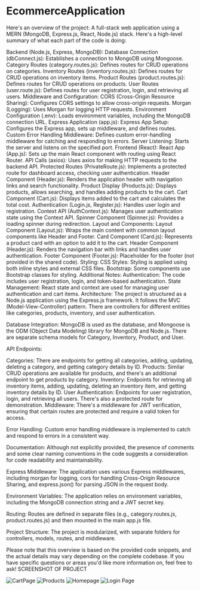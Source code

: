 # EcommerceApplication


Here's an overview of the project:
A full-stack web application using a MERN (MongoDB, Express.js, React, Node.js) stack. Here's a high-level summary of what each part of the code is doing:

Backend (Node.js, Express, MongoDB):
Database Connection (dbConnect.js): Establishes a connection to MongoDB using Mongoose.
Category Routes (category.routes.js): Defines routes for CRUD operations on categories.
Inventory Routes (inventory.routes.js): Defines routes for CRUD operations on inventory items.
Product Routes (product.routes.js): Defines routes for CRUD operations on products.
User Routes (user.route.js): Defines routes for user registration, login, and retrieving all users.
Middleware and Configuration:
CORS (Cross-Origin Resource Sharing): Configures CORS settings to allow cross-origin requests.
Morgan (Logging): Uses Morgan for logging HTTP requests.
Environment Configuration (.env): Loads environment variables, including the MongoDB connection URL.
Express Application (app.js):
Express App Setup: Configures the Express app, sets up middleware, and defines routes.
Custom Error Handling Middleware: Defines custom error-handling middleware for catching and responding to errors.
Server Listening: Starts the server and listens on the specified port.
Frontend (React):
React App (App.js): Sets up the main React component with routing using React Router.
API Calls (axios): Uses axios for making HTTP requests to the backend API.
Protected Routes (PrivateRoute.js): Implements a protected route for dashboard access, checking user authentication.
Header Component (Header.js): Renders the application header with navigation links and search functionality.
Product Display (Products.js): Displays products, allows searching, and handles adding products to the cart.
Cart Component (Cart.js): Displays items added to the cart and calculates the total cost.
Authentication (Login.js, Register.js): Handles user login and registration.
Context API (AuthContext.js): Manages user authentication state using the Context API.
Spinner Component (Spinner.js): Provides a loading spinner during redirection.
Layout and Components:
Layout Component (Layout.js): Wraps the main content with common layout components like Header and Footer.
Card Component (Card.js): Represents a product card with an option to add it to the cart.
Header Component (Header.js): Renders the navigation bar with links and handles user authentication.
Footer Component (Footer.js): Placeholder for the footer (not provided in the shared code).
Styling:
CSS Styles: Styling is applied using both inline styles and external CSS files.
Bootstrap: Some components use Bootstrap classes for styling.
Additional Notes:
Authentication: The code includes user registration, login, and token-based authentication.
State Management: React state and context are used for managing user authentication and cart items.
Architecture: The project is structured as a Node.js application using the Express.js framework. It follows the MVC (Model-View-Controller) pattern. There are controllers for different entities like categories, products, inventory, and user authentication.

Database Integration: MongoDB is used as the database, and Mongoose is the ODM (Object Data Modeling) library for MongoDB and Node.js. There are separate schema models for Category, Inventory, Product, and User.

API Endpoints:

Categories: There are endpoints for getting all categories, adding, updating, deleting a category, and getting category details by ID.
Products: Similar CRUD operations are available for products, and there's an additional endpoint to get products by category.
Inventory: Endpoints for retrieving all inventory items, adding, updating, deleting an inventory item, and getting inventory details by ID.
User Authentication: Endpoints for user registration, login, and retrieving all users. There's also a protected route for demonstration.
Middleware: There's a middleware for JWT verification, ensuring that certain routes are protected and require a valid token for access.

Error Handling: Custom error handling middleware is implemented to catch and respond to errors in a consistent way.

Documentation: Although not explicitly provided, the presence of comments and some clear naming conventions in the code suggests a consideration for code readability and maintainability.

Express Middleware: The application uses various Express middlewares, including morgan for logging, cors for handling Cross-Origin Resource Sharing, and express.json() for parsing JSON in the request body.

Environment Variables: The application relies on environment variables, including the MongoDB connection string and a JWT secret key.

Routing: Routes are defined in separate files (e.g., category.routes.js, product.routes.js) and then mounted in the main app.js file.

Project Structure: The project is modularized, with separate folders for controllers, models, routes, and middleware.

Please note that this overview is based on the provided code snippets, and the actual details may vary depending on the complete codebase. If you have specific questions or areas you'd like more information on, feel free to ask!
SCREENSHOT OF PROJECT


![CartPage](https://github.com/KhushbuRangari/EcommerceApplication/assets/126225826/14c688b6-0343-42aa-830c-e65f611113de)
![Products](https://github.com/KhushbuRangari/EcommerceApplication/assets/126225826/7d38a481-81c0-4408-b42a-8250a8cb5e03)
![Homepage](https://github.com/KhushbuRangari/EcommerceApplication/assets/126225826/0befdd5c-c007-40da-9db4-36a7295c98da)
![Login Page](https://github.com/KhushbuRangari/EcommerceApplication/assets/126225826/77179423-de23-4f15-906c-cd4ffd4cab21)



